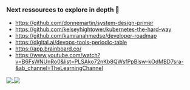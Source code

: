 ### Next ressources to explore in depth 🔭
- https://github.com/donnemartin/system-design-primer
- https://github.com/kelseyhightower/kubernetes-the-hard-way
- https://github.com/kamranahmedse/developer-roadmap
- https://digital.ai/devops-tools-periodic-table
- https://app.brainboard.co/
- https://www.youtube.com/watch?v=B6FsWNUnRo0&list=PLSAko72nKb8QWsfPpBlsw-kOdMBD7sra-&ab_channel=TheLearningChannel

<a href="https://github.com/ggjulio">
  <img align="center" src="https://github-readme-stats.vercel.app/api/top-langs/?username=ggjulio&hide=objective-c,makefile,javascript,swift&theme=tokyonight" />
</a>
<a href="https://github.com/ggjulio">
  <img align="center" src="https://github-readme-stats.vercel.app/api?username=ggjulio&show_icons=true&count_private=true&theme=tokyonight" />
</a>


<!--
**ggjulio/ggjulio** is a ✨ _special_ ✨ repository because its `README.md` (this file) appears on your GitHub profile.

Here are some ideas to get you started:

- 🔭 I’m currently working on ...
- 🌱 I’m currently learning ...
- 👯 I’m looking to collaborate on ...
- 🤔 I’m looking for help with ...
- 💬 Ask me about ...
- 📫 How to reach me: ...
- 😄 Pronouns: ...
- ⚡ Fun fact: ...
-->
